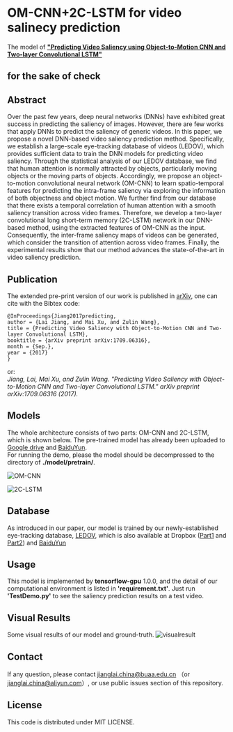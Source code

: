 OM-CNN+2C-LSTM for video salinecy prediction
==========
The model of [**"Predicting Video Saliency using Object-to-Motion CNN and Two-layer Convolutional LSTM"**](https://arxiv.org/abs/1709.06316)


## for the sake of check
## Abstract
Over the past few years, deep neural networks (DNNs) have exhibited great success in predicting the saliency of images. However, there are few works that apply DNNs to predict the saliency of generic videos. In this paper, we propose a novel DNN-based video saliency prediction method. Specifically, we establish a large-scale eye-tracking database of videos (LEDOV), which provides sufficient data to train the DNN models for predicting video saliency. Through the statistical analysis of our LEDOV database, we find that human attention is normally attracted by objects, particularly moving objects or the moving parts of objects. Accordingly, we propose an object-to-motion convolutional neural network (OM-CNN) to learn spatio-temporal features for predicting the intra-frame saliency via exploring the information of both objectness and object motion. We further find from our database that there exists a temporal correlation of human attention with a smooth saliency transition across video frames. Therefore, we develop a two-layer convolutional long short-term memory (2C-LSTM) network in our DNN-based method, using the extracted features of OM-CNN as the input. Consequently, the inter-frame saliency maps of videos can be generated, which consider the transition of attention across video frames. Finally, the experimental results show that our method advances the state-of-the-art in video saliency prediction.

## Publication
The extended pre-print version of our work is published in [arXiv](https://arxiv.org/abs/1709.06316), one can cite with the Bibtex code:  
```
@InProceedings{Jiang2017predicting,  
author = {Lai Jiang, and Mai Xu, and Zulin Wang},  
title = {Predicting Video Saliency with Object-to-Motion CNN and Two-layer Convolutional LSTM},  
booktitle = {arXiv preprint arXiv:1709.06316},  
month = {Sep.},  
year = {2017}  
}
```
or:   
*Jiang, Lai, Mai Xu, and Zulin Wang. "Predicting Video Saliency with Object-to-Motion CNN and Two-layer Convolutional LSTM." arXiv preprint arXiv:1709.06316 (2017).*

## Models
The whole architecture consists of two parts: OM-CNN and 2C-LSTM, which is shown below. The pre-trained model has already been uploaded to [Google drive](https://drive.google.com/drive/folders/0BwrNwFvsiqVaaEVVUmpyZ0RWSzA?usp=sharing) and [BaiduYun](http://pan.baidu.com/s/1dFGlIY9).  
For running the demo, please the model should be decompressed to the directory of **./model/pretrain/**.

![OM-CNN](/fig/OM-CNN.png "OM-CNN")

![2C-LSTM](/fig/2C-LSTM.png "2C-LSTM")

## Database
As introduced in our paper, our model is trained by our newly-established eye-tracking database,  [LEDOV](https://github.com/remega/LEDOV-eye-tracking-database), which is also available at Dropbox ([Part1](https://www.dropbox.com/s/xqrae7bc73jnncr/LEDOV.zip.001?dl=0) and [Part2](https://www.dropbox.com/s/pxbahpwkea9icw0/LEDOV.zip.002?dl=0)) and [BaiduYun](http://pan.baidu.com/s/1pLmfjCZ)

## Usage
This model is implemented by **tensorflow-gpu** 1.0.0, and the detail of our computational environment is listed in **'requirement.txt'**. Just run **'TestDemo.py'** to see the saliency prediction results on a test video.

## Visual Results
Some visual results of our model and ground-truth.
![visualresult](/fig/visualresult.png "visualresult")

## Contact
If any question, please contact jianglai.china@buaa.edu.cn （or jianglai.china@aliyun.com）, or use public issues section of this repository.

## License
This code is distributed under MIT LICENSE.

